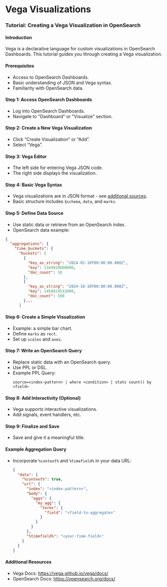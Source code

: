# Vega Visualizations

### Tutorial: Creating a Vega Visualization in OpenSearch

#### Introduction

Vega is a declarative language for custom visualizations in OpenSearch Dashboards. This tutorial guides you through
creating a Vega visualization.

#### Prerequisites

- Access to OpenSearch Dashboards.
- Basic understanding of JSON and Vega syntax.
- Familiarity with OpenSearch data.

#### Step 1: Access OpenSearch Dashboards

- Log into OpenSearch Dashboards.
- Navigate to "Dashboard" or "Visualize" section.

#### Step 2: Create a New Vega Visualization

- Click “Create Visualization” or “Add”.
- Select “Vega”.

#### Step 3: Vega Editor

- The left side for entering Vega JSON code.
- The right side displays the visualization.

#### Step 4: Basic Vega Syntax

- Vega visualizations are in JSON format - see [additional sources](https://github.com/vega/vega).
- Basic structure includes `$schema`, `data`, and `marks`.

#### Step 5: Define Data Source

- Use static data or retrieve from an OpenSearch index.
- OpenSearch data example:
```json
{
  "aggregations": {
    "time_buckets": {
      "buckets": [
        {
          "key_as_string": "2024-01-10T00:00:00.000Z",
          "key": 1344920800000,
          "doc_count": 10
        },
        {
          "key_as_string": "2024-10-10T00:00:00.000Z",
          "key": 1458924532000,
          "doc_count": 100
        }...
      ]
```

#### Step 6: Create a Simple Visualization

- Example: a simple bar chart.
- Define `marks` as `rect`.
- Set up `scales` and `axes`.

#### Step 7: Write an OpenSearch Query

- Replace static data with an OpenSearch query.
- Use PPL or DSL.
- Example PPL Query:
  ```text
  source=<index-pattern> | where <condition> | stats count() by <field>
  ```

#### Step 8: Add Interactivity (Optional)

- Vega supports interactive visualizations.
- Add signals, event handlers, etc.

#### Step 9: Finalize and Save

- Save and give it a meaningful title.

#### Example Aggregation Query

- Incorporate `%context%` and `%timefield%` in your data URL:
  ```json
  {
    "data": {
      "%context%": true,
      "url": {
        "index": "<index-pattern>",
        "body": {
          "aggs": {
            "my_agg": {
              "terms": {
                "field": "<field-to-aggregate>"
              }
            }
          }
        },
        "%timefield%": "<your-time-field>"
      }
    }
  }
  ```

#### Additional Resources

- Vega Docs: https://vega.github.io/vega/docs/
- OpenSearch Docs: https://opensearch.org/docs/

